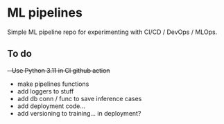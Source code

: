 # ML pipelines

Simple ML pipeline repo for experimenting with CI/CD / DevOps / MLOps.

## To do

~~- Use Python 3.11 in CI github action~~
- make pipelines functions
- add loggers to stuff
- add db conn / func to save inference cases
- add deployment code...
- add versioning to training... in deployment?
